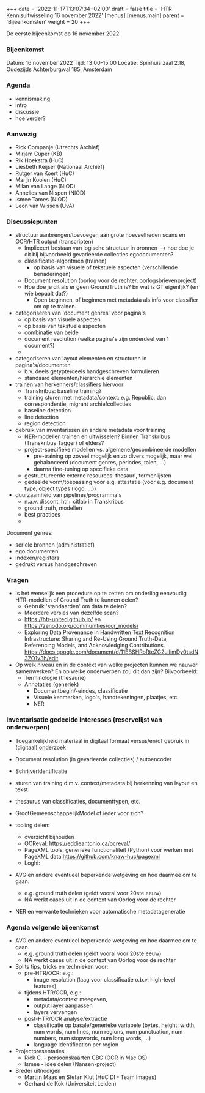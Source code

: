 +++
date = '2022-11-17T13:07:34+02:00'
draft = false
title = 'HTR Kennisuitwisseling 16 november 2022'
[menus]
  [menus.main]
    parent = 'Bijeenkomsten'
    weight = 20
+++

De eerste bijeenkomst op 16 november 2022


### Bijeenkomst

Datum: 16 november 2022
Tijd: 13:00-15:00
Locatie: Spinhuis zaal 2.18, Oudezijds Achterburgwal 185, Amsterdam

### Agenda

- kennismaking
- intro
- discussie
- hoe verder?

<!--more-->

### Aanwezig

- Rick Companje (Utrechts Archief)
- Mirjam Cuper (KB)
- Rik Hoekstra (HuC)
- Liesbeth Keijser (Nationaal Archief)
- Rutger van Koert (HuC)
- Marijn Koolen (HuC)
- Milan van Lange (NIOD)
- Annelies van Nispen (NIOD)
- Ismee Tames (NIOD)
- Leon van Wissen (UvA)


### Discussiepunten

- structuur aanbrengen/toevoegen aan grote hoeveelheden scans en OCR/HTR output (transcripten)
    - Impliceert bestaan van logische structuur in bronnen --> hoe doe je dit bij bijvoorbeeld gevarieerde collecties egodocumenten?
    - classificatie-algoritmen (trainen)
        - op basis van visuele of tekstuele aspecten (verschillende benaderingen)
    - Document resolution (oorlog voor de rechter, oorlogsbrievenproject)
    - Hoe doe je dit als er geen GroundTruth is? En wat is GT eigenlijk? (en wie bepaalt dat?)
        - Open beginnen, of beginnen met metadata als info voor classifier om op te trainen.
- categoriseren van 'document genres' voor pagina's 
    - op basis van visuele aspecten
    - op basis van tekstuele aspecten
    - combinatie van beide
    - document resolution (welke pagina's zijn onderdeel van 1 document?)
    - 
- categoriseren van layout elementen en structuren in pagina's/documenten
    - b.v. deels getypte/deels handgeschreven formulieren
    - standaard elementen/hierarchie elementen
- trainen van herkenners/classifiers hiervoor
    - Transkribus: baseline training?
    - training sturen met metadata/context: e.g. Republic, dan correspondentie, migrant archiefcollecties
    - baseline detection
    - line detection
    - region detection
- gebruik van inventarissen en andere metadata voor training
    - NER-modellen trainen en uitwisselen? Binnen Transkribus (Transkribus Tagger) of elders?
    - project-specifieke modellen vs. algemene/gecombineerde modellen
        - pre-training op zoveel mogelijk en zo divers mogelijk, maar wel gebalanceerd (document genres, periodes, talen, ...)
        - daarna fine-tuning op specifieke data
    - gestructureerde externe resources: thesauri, termenlijsten 
    - gedeelde vorm/toepassing voor e.g. attestatie (voor e.g. document type, object types (logo, ...))
- duurzaamheid van pipelines/programma's
    - n.a.v. discont. htr+ citlab in Transkribus
    - ground truth, modellen
    - best practices 
    - 

Document genres:
- seriele bronnen (administratief)
- ego documenten
- indexen/registers
- gedrukt versus handgeschreven

### Vragen

- Is het wenselijk een procedure op te zetten om onderling eenvoudig HTR-modellen of Ground Truth te kunnen delen?
    - Gebruik 'standaarden' om data te delen?
    - Meerdere versies van dezelfde scan?
    - https://htr-united.github.io/ en https://zenodo.org/communities/ocr_models/ 
    - Exploring Data Provenance in Handwritten Text Recognition Infrastructure: Sharing and Re-Using Ground Truth-Data, Referencing Models, and Acknowledging Contributions. https://docs.google.com/document/d/11EBSHRoRteZC2ulIimDy0tsdN3ZO1v3h/edit
- Op welk niveau en in de context van welke projecten kunnen we nauwer samenwerken? En op welke onderwerpen zou dit dan zijn? Bijvoorbeeld:
    - Terminologie (thesaurie)
    - Annotaties (generiek)
        - Documentbegin/-eindes, classificatie
        - Visuele kenmerken, logo's, handtekeningen, plaatjes, etc.
        - NER

### Inventarisatie gedeelde interesses (reservelijst van onderwerpen)

- Toegankelijkheid materiaal in digitaal formaat versus/en/of gebruik in (digitaal) onderzoek
- Document resolution (in gevarieerde collecties) / autoencoder
- Schrijveridentificatie 
- sturen van training d.m.v. context/metadata bij herkenning van layout en tekst
- thesaurus van classificaties, documenttypen, etc.
- GrootGemeenschappelijkModel of ieder voor zich?
- tooling delen:
    - overzicht bijhouden 
    - OCReval: https://eddieantonio.ca/ocreval/
    - PageXML tools: generieke functionaliteit (Python) voor werken met PageXML data https://github.com/knaw-huc/pagexml
    - Loghi: 

- AVG en andere eventueel beperkende wetgeving en hoe daarmee om te gaan.
    - e.g. ground truth delen (geldt vooral voor 20ste eeuw)
    - NA werkt cases uit in de context van Oorlog voor de rechter

- NER en verwante technieken voor automatische metadatageneratie

### Agenda volgende bijeenkomst
- AVG en andere eventueel beperkende wetgeving en hoe daarmee om te gaan.
    - e.g. ground truth delen (geldt vooral voor 20ste eeuw)
    - NA werkt cases uit in de context van Oorlog voor de rechter
- Splits tips, tricks en technieken voor:
    - pre-HTR/OCR: e.g.:
        - image resolution (laag voor classificatie o.b.v. high-level features)
    - tijdens HTR/OCR, e.g.:
        - metadata/context meegeven, 
        - output layer aanpassen
        - layers vervangen
    - post-HTR/OCR analyse/extractie
        - classificatie op basale/generieke variabele (bytes, height, width, num words, num lines, num regions, num punctuation, num numbers, num stopwords, num long words, ...)
        - language identification per region
- Projectpresentaties 
    - Rick C. - persoonskaarten CBG (OCR in Mac OS)
    - Ismee - idee delen (Nansen-project)
- Breder uitnodigen
    - Martijn Maas en Stefan Klut (HuC DI - Team Images)
    - Gerhard de Kok (Universiteit Leiden)





